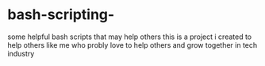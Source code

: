 # bash-scripting-
some helpful bash scripts that may help others 
this is a project i created to help others like me who probly love to help others and grow together in tech industry

